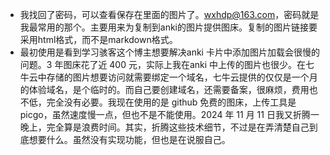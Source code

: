- 我找回了密码，可以查看保存在里面的图片了。wxhdp@163.com，密码就是我最常用的那个。主要用来为复制到anki的图片提供图床。复制的图片链接要采用html格式，而不是markdown格式。
- 最初使用是看到学习骇客这个博主想要解决anki 卡片中添加图片加载会很慢的问题。3 年图床花了近 400 元，实际上我在anki 中上传的图片也很少。在七牛云中存储的图片想要访问就需要绑定一个域名，七牛云提供的仅仅是一个月的体验域名，是个临时的。而自己要创建域名，还需要备案，很麻烦，费用也不低，完全没有必要。我现在使用的是 github 免费的图床，上传工具是 picgo，虽然速度慢一点，但也不是不能使用。2024 年 11 月 11 日我又折腾一晚上，完全算是浪费时间。其实，折腾这些技术细节，不过是在弄清楚自己到底想要什么。虽然没有实现功能，但也是在说服自己。
